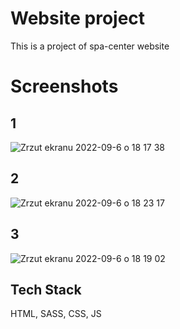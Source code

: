 
# Website project

This is a project of spa-center website 


# Screenshots
## 1
![Zrzut ekranu 2022-09-6 o 18 17 38](https://user-images.githubusercontent.com/105987428/188686527-15516674-74e5-4df7-b19f-d8adce9472fd.png)
## 2
![Zrzut ekranu 2022-09-6 o 18 23 17](https://user-images.githubusercontent.com/105987428/188686933-f92f7db5-f8fb-455f-875b-252b20a646b0.png)
## 3
![Zrzut ekranu 2022-09-6 o 18 19 02](https://user-images.githubusercontent.com/105987428/188686952-c511bd4c-a82c-449e-b0e4-5ce766cf30c9.png)



## Tech Stack

HTML, SASS, CSS, JS


